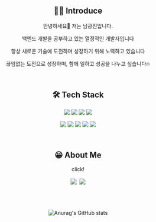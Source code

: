 <div align="center"> 

## 💁‍♂️ Introduce
 
<div align="center"> 
 
안녕하세요👋 저는 남광진입니다.

백엔드 개발을 공부하고 있는 열정적인 개발자입니다   

항상 새로운 기술에 도전하며 성장하기 위해 노력하고 있습니다  

끊임없는 도전으로 성장하며, 함께 일하고 성공을 나누고 싶습니다🔥
</div><br>
 
## 🛠️ Tech Stack

<a><img src="https://img.shields.io/badge/Java-13448F?style=flat-square&logo=openjdk&logoColor=white"/></a>
<a><img src="https://img.shields.io/badge/SpringBoot-6DB33F?style=flat-square&logo=SpringBoot&logoColor=white"/></a>
<a><img src="https://img.shields.io/badge/Python-3776AB?style=flat-square&logo=python&logoColor=white"/></a>
<a><img src="https://img.shields.io/badge/MySQL-4479A1?style=flat-square&logo=mysql&logoColor=white"/></a>  

<a><img src="https://img.shields.io/badge/HTML5-E34F26?style=flat-square&logo=html5&logoColor=white"/></a>
<a><img src="https://img.shields.io/badge/CSS3-1572B6?style=flat-square&logo=css3&logoColor=white"/></a> 
<a><img src="https://img.shields.io/badge/JavaScript-F7DF1E?style=flat-square&logo=JavaScript&logoColor=black"/></a>
<a><img src="https://img.shields.io/badge/jQuery-0769AD?style=flat-square&logo=jquery&logoColor=white"/></a>
<a><img src="https://img.shields.io/badge/React-20232A?style=flat-square&logo=react&logoColor=61DAFB"/></a> 

<br>

## 😀 About Me
click!<br><br>
<a href="mailto:n45202605@gmail.com"><img src="https://img.shields.io/badge/gmail-EA4335?style=flat-square&logo=gmail&logoColor=white"/></a>&nbsp;
<a href="https://su-hun.notion.site/"><img src="https://img.shields.io/badge/Notion-000000?style=flat-square&logo=notion&logoColor=white"/></a>
<br><br><br><br>  

![Anurag's GitHub stats](https://github-readme-stats.vercel.app/api?username=NamGwangJin&show_icons=true&theme=shadow_blue&locale=kr&hide=stars,contribs)
</div> 
<!--
**NamGwangJin/NamGwangJin** is a ✨ _special_ ✨ repository because its `README.md` (this file) appears on your GitHub profile.

Here are some ideas to get you started: 
  
- 🔭 I’m currently working on ...
- 🌱 I’m currently learning ...
- 👯 I’m looking to collaborate on ...
- 🤔 I’m looking for help with ...
- 💬 Ask me about ...
- 📫 How to reach me: ...
- 😄 Pronouns: ...
- ⚡ Fun fact: ...
-->

